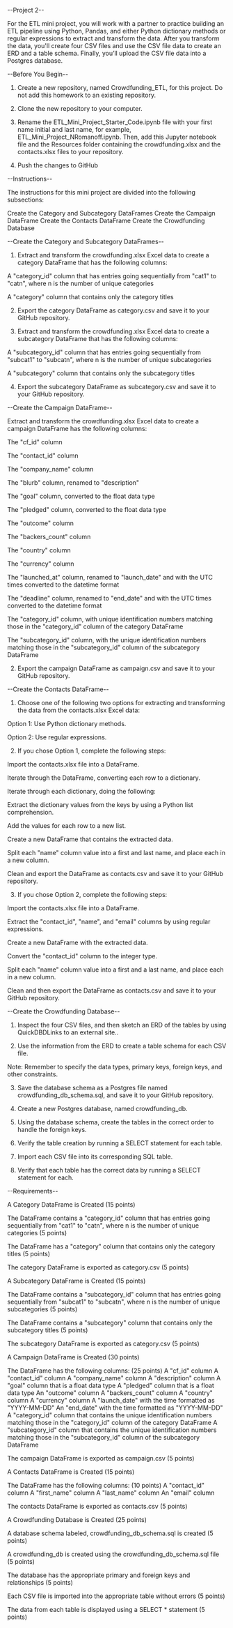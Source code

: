 --Project 2--

For the ETL mini project, you will work with a partner to practice building an ETL pipeline using Python, Pandas, and either Python dictionary methods or regular expressions to extract and transform the data. After you transform the data, you'll create four CSV files and use the CSV file data to create an ERD and a table schema. Finally, you’ll upload the CSV file data into a Postgres database.

--Before You Begin--

1. Create a new repository, named Crowdfunding_ETL, for this project. Do not add this homework to an existing repository.

2. Clone the new repository to your computer.

3. Rename the ETL_Mini_Project_Starter_Code.ipynb file with your first name initial and last name, for example, ETL_Mini_Project_NRomanoff.ipynb. Then, add this Jupyter notebook file and the Resources folder containing the crowdfunding.xlsx and the contacts.xlsx files to your repository.

4. Push the changes to GitHub

--Instructions--

The instructions for this mini project are divided into the following subsections:

Create the Category and Subcategory DataFrames
Create the Campaign DataFrame
Create the Contacts DataFrame
Create the Crowdfunding Database

--Create the Category and Subcategory DataFrames--

1. Extract and transform the crowdfunding.xlsx Excel data to create a category DataFrame that has the following columns:

A "category_id" column that has entries going sequentially from "cat1" to "catn", where n is the number of unique categories

A "category" column that contains only the category titles

2. Export the category DataFrame as category.csv and save it to your GitHub repository.

3. Extract and transform the crowdfunding.xlsx Excel data to create a subcategory DataFrame that has the following columns:

A "subcategory_id" column that has entries going sequentially from "subcat1" to "subcatn", where n is the number of unique subcategories

A "subcategory" column that contains only the subcategory titles

4. Export the subcategory DataFrame as subcategory.csv and save it to your GitHub repository.

--Create the Campaign DataFrame--

Extract and transform the crowdfunding.xlsx Excel data to create a campaign DataFrame has the following columns:

The "cf_id" column

The "contact_id" column

The "company_name" column

The "blurb" column, renamed to "description"

The "goal" column, converted to the float data type

The "pledged" column, converted to the float data type

The "outcome" column

The "backers_count" column

The "country" column

The "currency" column

The "launched_at" column, renamed to "launch_date" and with the UTC times converted to the datetime format

The "deadline" column, renamed to "end_date" and with the UTC times converted to the datetime format

The "category_id" column, with unique identification numbers matching those in the "category_id" column of the category DataFrame

The "subcategory_id" column, with the unique identification numbers matching those in the "subcategory_id" column of the subcategory DataFrame

2. Export the campaign DataFrame as campaign.csv and save it to your GitHub repository.

--Create the Contacts DataFrame--

1. Choose one of the following two options for extracting and transforming the data from the contacts.xlsx Excel data:

Option 1: Use Python dictionary methods.

Option 2: Use regular expressions.

2. If you chose Option 1, complete the following steps:

Import the contacts.xlsx file into a DataFrame.

Iterate through the DataFrame, converting each row to a dictionary.

Iterate through each dictionary, doing the following:

Extract the dictionary values from the keys by using a Python list comprehension.

Add the values for each row to a new list.

Create a new DataFrame that contains the extracted data.

Split each "name" column value into a first and last name, and place each in a new column.

Clean and export the DataFrame as contacts.csv and save it to your GitHub repository.

3. If you chose Option 2, complete the following steps:

Import the contacts.xlsx file into a DataFrame.

Extract the "contact_id", "name", and "email" columns by using regular expressions.

Create a new DataFrame with the extracted data.

Convert the "contact_id" column to the integer type.

Split each "name" column value into a first and a last name, and place each in a new column.

Clean and then export the DataFrame as contacts.csv and save it to your GitHub repository.

--Create the Crowdfunding Database--

1. Inspect the four CSV files, and then sketch an ERD of the tables by using QuickDBDLinks to an external site..

2. Use the information from the ERD to create a table schema for each CSV file.

Note: Remember to specify the data types, primary keys, foreign keys, and other constraints.

3. Save the database schema as a Postgres file named crowdfunding_db_schema.sql, and save it to your GitHub repository.

4. Create a new Postgres database, named crowdfunding_db.

5. Using the database schema, create the tables in the correct order to handle the foreign keys.

6. Verify the table creation by running a SELECT statement for each table.

7. Import each CSV file into its corresponding SQL table.

8. Verify that each table has the correct data by running a SELECT statement for each.

--Requirements--

A Category DataFrame is Created (15 points)

The DataFrame contains a "category_id" column that has entries going sequentially from "cat1" to "catn", where n is the number of unique categories (5 points)

The DataFrame has a "category" column that contains only the category titles (5 points)

The category DataFrame is exported as category.csv (5 points)

A Subcategory DataFrame is Created (15 points)

The DataFrame contains a "subcategory_id" column that has entries going sequentially from "subcat1" to "subcatn", where n is the number of unique subcategories (5 points)

The DataFrame contains a "subcategory" column that contains only the subcategory titles (5 points)

The subcategory DataFrame is exported as category.csv (5 points)

A Campaign DataFrame is Created (30 points)

The DataFrame has the following columns: (25 points)
A "cf_id" column
A "contact_id" column
A "company_name" column
A "description" column
A "goal" column that is a float data type
A "pledged" column that is a float data type
An "outcome" column
A "backers_count" column
A "country" column
A "currency" column
A "launch_date" with the time formatted as "YYYY-MM-DD"
An "end_date" with the time formatted as "YYYY-MM-DD"
A "category_id" column that contains the unique identification numbers matching those in the "category_id" column of the category DataFrame
A "subcategory_id" column that contains the unique identification numbers matching those in the "subcategory_id" column of the subcategory DataFrame

The campaign DataFrame is exported as campaign.csv (5 points)

A Contacts DataFrame is Created (15 points)

The DataFrame has the following columns: (10 points)
A "contact_id" column
A "first_name" column
A "last_name" column
An "email" column

The contacts DataFrame is exported as contacts.csv (5 points)

A Crowdfunding Database is Created (25 points)

A database schema labeled, crowdfunding_db_schema.sql is created (5 points)

A crowdfunding_db is created using the crowdfunding_db_schema.sql file (5 points)

The database has the appropriate primary and foreign keys and relationships (5 points)

Each CSV file is imported into the appropriate table without errors (5 points)

The data from each table is displayed using a SELECT * statement (5 points)



